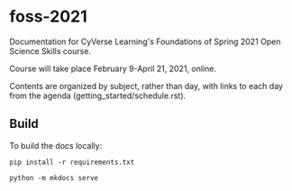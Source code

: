 # foss-2021
Documentation for CyVerse Learning's Foundations of Spring 2021 Open Science Skills course.

Course will take place February 9-April 21, 2021, online.

Contents are organized by subject, rather than day, with links to each day from the agenda (getting_started/schedule.rst).

## Build

To build the docs locally:

```
pip install -r requirements.txt

python -m mkdocs serve
```

